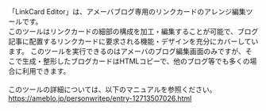 「LinkCard Editor」は、アメーバブログ専用のリンクカードのアレンジ編集ツールです。<br>
このツールはリンクカードの細部の構成を加工・編集することが可能で、ブログ記事に配置するリンクカードに要求される機能・デザインを充分にカバーしています。 このツールを実行できるのはアメーバのブログ編集画面のみですが、そこで生成・整形したブログカードはHTMLコピーで、他のブログ等でも多くの場合に利用できます。<br>
<br>
このツールの詳細については、以下のマニュアルを参照ください。<br>
https://ameblo.jp/personwritep/entry-12713507026.html
